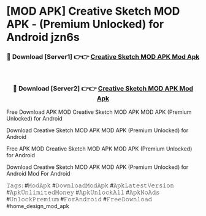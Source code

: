 # [MOD APK] Creative Sketch MOD APK - (Premium Unlocked) for Android jzn6s



<div align="center">
<h3>🔴 Download [Server1] 👉👉 <a href="https://momento.my/?title=Creative_Sketch_MOD_APK">Creative Sketch MOD APK Mod Apk</a></h3><br>

<h3>🔴 Download [Server2] 👉👉 <a href="https://momento.my/?title=Creative_Sketch_MOD_APK">Creative Sketch MOD APK Mod Apk</a></h3>
</div>



Free Download APK MOD Creative Sketch MOD APK MOD APK (Premium Unlocked) for Android

Download Creative Sketch MOD APK MOD APK (Premium Unlocked) for Android

Free APK MOD Creative Sketch MOD APK MOD APK (Premium Unlocked) for Android

Download Creative Sketch MOD APK MOD APK (Premium Unlocked) for Android Mod For Android

𝚃𝚊𝚐𝚜: #𝙼𝚘𝚍𝙰𝚙𝚔 #𝙳𝚘𝚠𝚗𝚕𝚘𝚊𝚍𝙼𝚘𝚍𝙰𝚙𝚔 #𝙰𝚙𝚔𝙻𝚊𝚝𝚎𝚜𝚝𝚅𝚎𝚛𝚜𝚒𝚘𝚗 #𝙰𝚙𝚔𝚄𝚗𝚕𝚒𝚖𝚒𝚝𝚎𝚍𝙼𝚘𝚗𝚎𝚢 #𝙰𝚙𝚔𝚄𝚗𝚕𝚘𝚌𝚔𝙰𝚕𝚕 #𝙰𝚙𝚔𝙽𝚘𝙰𝚍𝚜 #𝚄𝚗𝚕𝚘𝚌𝚔𝙿𝚛𝚎𝚖𝚒𝚞𝚖 #𝙵𝚘𝚛𝙰𝚗𝚍𝚛𝚘𝚒𝚍 #𝙵𝚛𝚎𝚎𝙳𝚘𝚠𝚗𝚕𝚘𝚊𝚍 #home_design_mod_apk

